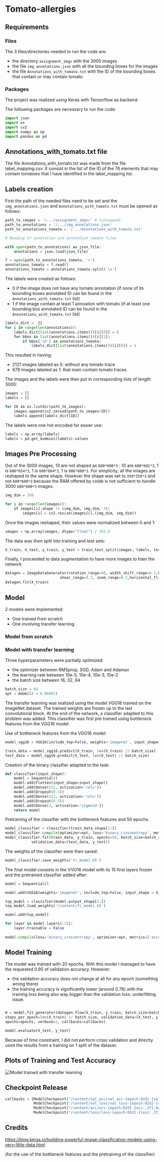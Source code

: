 # Tomato-allergies

## Requirements

### Files

The 3 files/directories needed to run the code are:
- the directory `assignment_imgs` with the 3000 images
- the file  `img_annotations.json` with all the bounding boxes for the images
- the file `Annotations_with_tomato.txt` with the ID of the bounding boxes that contain or may contain tomato.

### Packages

The project was realized using Keras with Tensorflow as backend.

The following packages are necessary to run the code:

```python
import json
import os
import cv2
import numpy as np
import pandas as pd
```

## Annotations_with_tomato.txt file

The file Annotations_with_tomato.txt was made from the file label_mapping.csv. It consist in the list of the ID of the 76 elements that may contain tomatoes that I have identified in the label_mapping list.

## Labels creation

First the path of the needed files need to be set and the `img_annotations.json` and `Annotations_with_tomato.txt` must be opened as follows:

```python
path_to_images = '/.../assignment_imgs/' # (unzipped)
path_to_annotations = '/.../img_annotations.json'
path_to_annotations_tomato = '/.../Annotations_with_tomato.txt'

# Reading of annotation and annotation_tomato files

with open(path_to_annotations) as json_file:
    annotations = json.load(json_file)

f = open(path_to_annotations_tomato, 'r')
annotations_tomato = f.read()
annotations_tomato = annotations_tomato.split('\n')
```

The labels were created as follows:
- 0 if the image does not have any tomato annotation (if none of its bounding boxes annotated ID can be found in the `Annotations_with_tomato.txt` list)
- 1 if the image contain at least 1 annoation with tomato (if at least one bounding box annotated ID can be found in the `Annotations_with_tomato.txt` list)

```python
labels_dict =  {}
for i in range(len(annotations)): 
    labels_dict[list(annotations.items())[i][0]] = 0
    for bbox in list(annotations.items())[i][1]:
        if bbox['id'] in annotations_tomato:
            labels_dict[list(annotations.items())[i][0]] = 1
```
This resulted in having: 
- 2121 images labeled as 0: without any tomato trace
- 879 images labeled as 1: that main contain tomato traces

The images and the labels were then put in corresponding lists of length 3000:
```python
images = []
labels = []

for ID in os.listdir(path_to_images):
    images.append(cv2.imread(path_to_images+ID))
    labels.append(labels_dict[ID])
```
The labels were one hot encoded for easier use:
```python
labels = np.array(labels)
labels = pd.get_dummies(labels).values
```

## Images Pre Processing 

Out of the 3000 images, 13 are not shaped as `600*600*3` : 10 are `600*601*3`, 1 is `600*654*3`, 1 is `600*664*3`, 1 is `986*600*3`.
For simplicity, all the images are reshaped to the same shape.
However the shape was set to `350*350*3` and not `600*600*3` because the RAM offered by colab is not sufficient to handle 3000 `600*600*3` images.

```python
img_dim = 350

for i in range(len(images)):
    if images[i].shape != (img_dim, img_dim, 3):
        images[i] = cv2.resize(images[i],(img_dim, img_dim))
```

Once the images reshaped, their values were normalized between 0 and 1:

```python
images = np.array(images, dtype="float") / 255.0  
```

The data was then split into training and test sets: 
```python
X_train, X_test, y_train, y_test = train_test_split(images, labels, test_size=0.2)
```
Finally, I proceeded to data augmentation to have more images to train the network
```python
datagen = ImageDataGenerator(rotation_range=40, width_shift_range=0.2,height_shift_range=0.2,
                         shear_range=0.2, zoom_range=0.2,horizontal_flip=True, fill_mode="nearest")
datagen.fit(X_train)
```

## Model

2 models were implemented:
- One trained from scratch
- One involving transfer learning

### Model from scratch

### Model with transfer learning

Three hyperparameters were partially optimized:
- the optimizer between RMSprop, SGD, Adam and Adamax
- the learning rate between 10e-5, 10e-4, 10e-3, 10e-2
- the batch size between 16, 32, 64

```python
batch_size = 64
opt = Adam(lr = 0.00001)
```

The transfer learning was realized using the model VGG16 trained on the ImageNet dataset. The trained weights are frozen up to the last convolutional block. At the end of the network, a classifier adapted to this problem was added. This classifier was first pre trained using bottleneck features from the VGG16 model.


Use of bottleneck features from the VGG16 model:
```python
model_vgg16 = VGG16(include_top=False, weights='imagenet', input_shape=X_train.shape[1:])

train_data = model_vgg16.predict(X_train, len(X_train) // batch_size) 
test_data = model_vgg16.predict(X_test, len(X_test) // batch_size)
```

Creation of the binary classifier adapted to the task:
```python
def classifier(input_shape):
    model = Sequential()
    model.add(Flatten(input_shape=input_shape))
    model.add(Dense(512, activation='relu'))
    model.add(Dropout(0.5))
    model.add(Dense(512, activation='relu'))
    model.add(Dropout(0.5))
    model.add(Dense(2, activation='sigmoid'))
    return model
```

Pretraining of the classifier with the bottleneck features and 50 epochs.
```python
model_classifier = classifier(train_data.shape[1:])
model_classifier.compile(optimizer=opt, loss='binary_crossentropy', metrics=['accuracy'])
model_classifier.fit(train_data, y_train, epochs=50, batch_size=batch_size,
            validation_data=(test_data, y_test))
```
The weights of the classifier were then saved:
```python
model_classifier.save_weights('fc_model.h5')
```

The final model consists in the VVG16 model with its 15 first layers frozen and the pretrained classifier added after:
```python
model = Sequential()

model.add(VGG16(weights='imagenet', include_top=False, input_shape = X_train.shape[1:]))

top_model = classifier(model.output_shape[1:])
top_model.load_weights('/content/fc_model.h5')

model.add(top_model)

for layer in model.layers[:15]:
    layer.trainable = False
    
model.compile(loss='binary_crossentropy', optimizer=opt, metrics=['accuracy'])
```

## Model Training

The model was trained with 20 epochs. With this model I managed to have the requested 0.95 of validation accuracy. However:
- the validation accuracy does not change at all for any epoch (something wrong there)
- the training accuracy is significantly lower (around 0.76) with the training loss being also way bigger than the validation loss: underfitting issue.

```python

H = model.fit_generator(datagen.flow(X_train, y_train, batch_size=batch_size),
steps_per_epoch=len(X_train) // batch_size, validation_data=(X_test, y_test),
epochs=epochs, verbose=2, callbacks=callbacks)

model.evaluate(X_test, y_test)
```
Because of time constraint, I did not perform cross validation and directly used the results from a training on 1 split of the dataset.

## Plots of Training and Test Accuracy

![Model trained with transfer learning](Transfer_learning.png)

## Checkpoint Release
```python
callbacks = [ModelCheckpoint("/content/val_acc/val_acc-{epoch:02d}-{val_acc:.2f}.hdf5", monitor='val_acc'),
             ModelCheckpoint("/content/val_loss/val_loss-{epoch:02d}-{val_loss:.2f}.hdf5", monitor='val_loss'),
			 ModelCheckpoint("/content/acc/acc-{epoch:02d}-{acc:.2f}.hdf5", monitor='acc'),
             ModelCheckpoint("/content/loss/loss-{epoch:02d}-{loss:.2f}.hdf5", monitor='loss')]
```
## Credits

https://blog.keras.io/building-powerful-image-classification-models-using-very-little-data.html

(for the use of the bottleneck features and the pretraining of the classifier)
